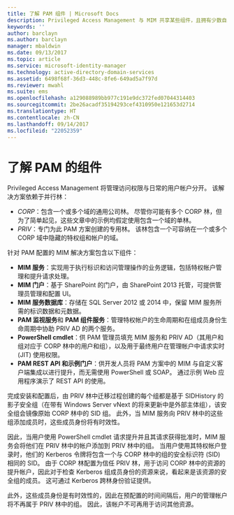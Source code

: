 ```yaml
---
title: 了解 PAM 组件 | Microsoft Docs
description: Privileged Access Management 与 MIM 共享某些组件，且拥有少数自身的组件。 了解它们如何协同工作。
keywords: ''
author: barclayn
ms.author: barclayn
manager: mbaldwin
ms.date: 09/13/2017
ms.topic: article
ms.service: microsoft-identity-manager
ms.technology: active-directory-domain-services
ms.assetid: 6498f68f-36d3-448c-8fe6-649ad5a7f97d
ms.reviewer: mwahl
ms.suite: ems
ms.openlocfilehash: a129088989bb977c191e9dc372fed07044314403
ms.sourcegitcommit: 2be26acadf35194293cef4310950e121653d2714
ms.translationtype: HT
ms.contentlocale: zh-CN
ms.lasthandoff: 09/14/2017
ms.locfileid: "22052359"
---
```

# <a name="understand-the-components-of-pam"></a>了解 PAM 的组件

Privileged Access Management 将管理访问权限与日常的用户帐户分开。 该解决方案依赖于并行林：

- *CORP*：包含一个或多个域的通用公司林。 尽管你可能有多个 CORP 林，但为了简单起见，这些文章中的示例均假定使用包含一个域的单林。  
- *PRIV*：专门为此 PAM 方案创建的专用林。 该林包含一个可容纳在一个或多个 CORP 域中隐藏的特权组和帐户的域。

针对 PAM 配置的 MIM 解决方案包含以下组件：  

- **MIM 服务**：实现用于执行标识和访问管理操作的业务逻辑，包括特权帐户管理和提升请求处理。
- **MIM 门户**：基于 SharePoint 的门户，由 SharePoint 2013 托管，可提供管理员管理和配置 UI。
- **MIM 服务数据库**：存储在 SQL Server 2012 或 2014 中，保留 MIM 服务所需的标识数据和元数据。
- **PAM 监视服务**和 **PAM 组件服务**：管理特权帐户的生命周期和在组成员身份生命周期中协助 PRIV AD 的两个服务。
- **PowerShell cmdlet**：供 PAM 管理员填充 MIM 服务和 PRIV AD（其用户和组对应于 CORP 林中的用户和组），以及用于最终用户在管理帐户中请求实时 (JIT) 使用权限。
- **PAM REST API 和示例门户**：供开发人员将 PAM 方案中的 MIM 与自定义客户端集成以进行提升，而无需使用 PowerShell 或 SOAP。 通过示例 Web 应用程序演示了 REST API 的使用。

完成安装和配置后，由 PRIV 林中迁移过程创建的每个组都是基于 SIDHistory 的影子安全组（在带有 Windows Server vNext 的将来更新中是外部主体组），该安全组会镜像原始 CORP 林中的 SID 组。 此外，当 MIM 服务向 PRIV 林中的这些组添加成员时，这些成员身份将有时效性。

因此，当用户使用 PowerShell cmdlet 请求提升并且其请求获得批准时，MIM 服务会将他们在 PRIV 林中的帐户添加到 PRIV 林中的组。 当用户使用其特权帐户登录时，他们的 Kerberos 令牌将包含一个与 CORP 林中的组的安全标识符 (SID) 相同的 SID。 由于 CORP 林配置为信任 PRIV 林，用于访问 CORP 林中的资源的提升帐户，因此对于检查 Kerberos 组成员身份的资源来说，看起来是该资源的安全组的成员。 这可通过 Kerberos 跨林身份验证提供。

此外，这些成员身份是有时效性的，因此在预配置的时间间隔后，用户的管理帐户将不再属于 PRIV 林中的组。 因此，该帐户不可再用于访问其他资源。
